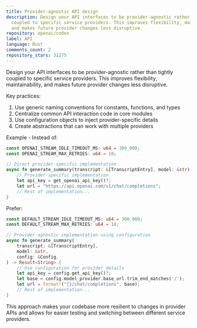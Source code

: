 ```yaml
---
title: Provider-agnostic API design
description: Design your API interfaces to be provider-agnostic rather than tightly
  coupled to specific service providers. This improves flexibility, maintainability,
  and makes future provider changes less disruptive.
repository: openai/codex
label: API
language: Rust
comments_count: 2
repository_stars: 31275
---
```


Design your API interfaces to be provider-agnostic rather than tightly coupled to specific service providers. This improves flexibility, maintainability, and makes future provider changes less disruptive.

Key practices:
1. Use generic naming conventions for constants, functions, and types
2. Centralize common API interaction code in core modules
3. Use configuration objects to inject provider-specific details
4. Create abstractions that can work with multiple providers

Example - Instead of:
```rust
const OPENAI_STREAM_IDLE_TIMEOUT_MS: u64 = 300_000;
const OPENAI_STREAM_MAX_RETRIES: u64 = 10;

// Direct provider-specific implementation
async fn generate_summary(transcript: &[TranscriptEntry], model: &str) -> Result<String> {
    // Provider-specific implementation
    let api_key = get_openai_api_key()?;
    let url = "https://api.openai.com/v1/chat/completions";
    // Rest of implementation...
}
```

Prefer:
```rust
const DEFAULT_STREAM_IDLE_TIMEOUT_MS: u64 = 300_000;
const DEFAULT_STREAM_MAX_RETRIES: u64 = 10;

// Provider-agnostic implementation using configuration
async fn generate_summary(
    transcript: &[TranscriptEntry],
    model: &str,
    config: &Config,
) -> Result<String> {
    // Use configuration for provider details
    let api_key = config.get_api_key()?;
    let base = config.model_provider.base_url.trim_end_matches('/');
    let url = format!("{}/chat/completions", base);
    // Rest of implementation...
}
```

This approach makes your codebase more resilient to changes in provider APIs and allows for easier testing and switching between different service providers.